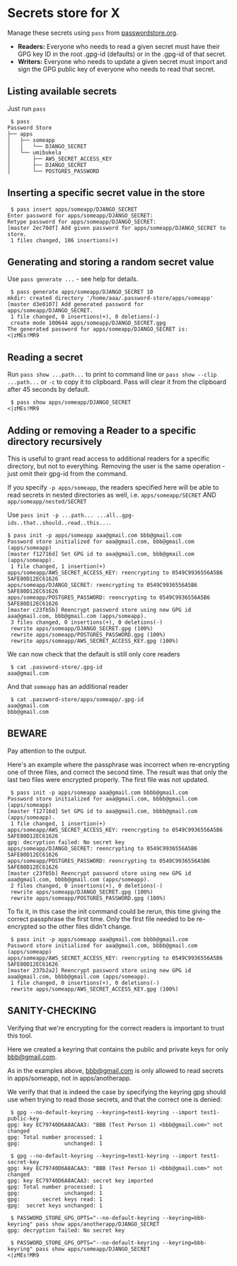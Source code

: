 Secrets store for X
===================

Manage these secrets using `pass` from [passwordstore.org](https://www.passwordstore.org/).

- **Readers:** Everyone who needs to read a given secret must have their GPG key
  ID in the root .gpg-id (defaults) or in the .gpg-id of that secret.
- **Writers:** Everyone who needs to update a given secret must import and sign
  the GPG public key of everyone who needs to read that secret.

## Listing available secrets

Just run `pass`

     $ pass
    Password Store
    ├── apps
    │   ├── someapp
    │   │   └── DJANGO_SECRET
    │   └── umibukela
    │       ├── AWS_SECRET_ACCESS_KEY
    │       ├── DJANGO_SECRET
    │       └── POSTGRES_PASSWORD


## Inserting a specific secret value in the store

     $ pass insert apps/someapp/DJANGO_SECRET
    Enter password for apps/someapp/DJANGO_SECRET:
    Retype password for apps/someapp/DJANGO_SECRET:
    [master 2ec70df] Add given password for apps/someapp/DJANGO_SECRET to store.
     1 files changed, 106 insertions(+)


## Generating and storing a random secret value

Use `pass generate ...` - see help for details.

     $ pass generate apps/someapp/DJANGO_SECRET 10
    mkdir: created directory '/home/aaa/.password-store/apps/someapp'
    [master d3e0107] Add generated password for apps/someapp/DJANGO_SECRET.
     1 file changed, 0 insertions(+), 0 deletions(-)
     create mode 100644 apps/someapp/DJANGO_SECRET.gpg
    The generated password for apps/someapp/DJANGO_SECRET is:
    <|zMEs!MR9


## Reading a secret

Run `pass show ...path...` to print to command line or `pass show --clip ...path...` or `-c` to copy it to clipboard. Pass will clear it from the clipboard after 45 seconds by default.

     $ pass show apps/someapp/DJANGO_SECRET
    <|zMEs!MR9


## Adding or removing a Reader to a specific directory recursively

This is useful to grant read access to additional readers for a specific directory, but not to everything. Removing the user is the same operation - just omit their gpg-id from the command.

If you specify `-p apps/someapp`, the readers specified here will be able to read secrets in nested directories as well, i.e. `apps/someapp/SECRET` AND `app/someapp/nested/SECRET`

Use `pass init -p ...path... ...all..gpg-ids..that..should..read..this...`.

    $ pass init -p apps/someapp aaa@gmail.com bbb@gmail.com
    Password store initialized for aaa@gmail.com, bbb@gmail.com (apps/someapp)
    [master f12716d] Set GPG id to aaa@gmail.com, bbb@gmail.com (apps/someapp).
     1 file changed, 1 insertion(+)
    apps/someapp/AWS_SECRET_ACCESS_KEY: reencrypting to 0549C9936556A5B6 5AFE80D12EC61626
    apps/someapp/DJANGO_SECRET: reencrypting to 0549C9936556A5B6 5AFE80D12EC61626
    apps/someapp/POSTGRES_PASSWORD: reencrypting to 0549C9936556A5B6 5AFE80D12EC61626
    [master c23fb5b] Reencrypt password store using new GPG id aaa@gmail.com, bbb@gmail.com (apps/someapp).
     3 files changed, 0 insertions(+), 0 deletions(-)
     rewrite apps/someapp/DJANGO_SECRET.gpg (100%)
     rewrite apps/someapp/POSTGRES_PASSWORD.gpg (100%)
     rewrite apps/someapp/AWS_SECRET_ACCESS_KEY.gpg (100%)

We can now check that the default is still only core readers

     $ cat .password-store/.gpg-id
    aaa@gmail.com

And that `someapp` has an additional reader

     $ cat .password-store/apps/someapp/.gpg-id
    aaa@gmail.com
    bbb@gmail.com


BEWARE
------

Pay attention to the output.

Here's an example where the passphrase was incorrect when re-encrypting one of three files, and correct the second time. The result was that only the last two files were encrypted properly. The first file was not updated.

     $ pass init -p apps/someapp aaa@gmail.com bbbb@gmail.com
    Password store initialized for aaa@gmail.com, bbbb@gmail.com (apps/someapp)
    [master f12716d] Set GPG id to aaa@gmail.com, bbbb@gmail.com (apps/someapp).
     1 file changed, 1 insertion(+)
    apps/someapp/AWS_SECRET_ACCESS_KEY: reencrypting to 0549C9936556A5B6 5AFE80D12EC61626
    gpg: decryption failed: No secret key
    apps/someapp/DJANGO_SECRET: reencrypting to 0549C9936556A5B6 5AFE80D12EC61626
    apps/someapp/POSTGRES_PASSWORD: reencrypting to 0549C9936556A5B6 5AFE80D12EC61626
    [master c23fb5b] Reencrypt password store using new GPG id aaa@gmail.com, bbbb@gmail.com (apps/someapp).
     2 files changed, 0 insertions(+), 0 deletions(-)
     rewrite apps/someapp/DJANGO_SECRET.gpg (100%)
     rewrite apps/someapp/POSTGRES_PASSWORD.gpg (100%)


To fix it, in this case the init command could be rerun, this time giving the correct passphrase the first time. Only the first file needed to be re-encrypted so the other files didn't change.

     $ pass init -p apps/someapp aaa@gmail.com bbbb@gmail.com
    Password store initialized for aaa@gmail.com, bbbb@gmail.com (apps/someapp)
    apps/someapp/AWS_SECRET_ACCESS_KEY: reencrypting to 0549C9936556A5B6 5AFE80D12EC61626
    [master 237b2a2] Reencrypt password store using new GPG id aaa@gmail.com, bbbb@gmail.com (apps/someapp).
     1 file changed, 0 insertions(+), 0 deletions(-)
     rewrite apps/someapp/AWS_SECRET_ACCESS_KEY.gpg (100%)


SANITY-CHECKING
---------------

Verifying that we're encrypting for the correct readers is important to trust this tool.

Here we created a keyring that contains the public and private keys for only bbb@gmail.com.

As in the examples above, bbb@gmail.com is only allowed to read secrets in apps/someapp, not in apps/anotherapp.

We verify that that is indeed the case by specifying the keyring gpg should use when trying to read those secrets, and that the correct one is denied:

     $ gpg --no-default-keyring --keyring=test1-keyring --import test1-public-key
    gpg: key EC79740D6A8ACAA3: "BBB (Test Person 1) <bbb@gmail.com>" not changed
    gpg: Total number processed: 1
    gpg:              unchanged: 1

     $ gpg --no-default-keyring --keyring=test1-keyring --import test1-secret-key
    gpg: key EC79740D6A8ACAA3: "BBB (Test Person 1) <bbb@gmail.com>" not changed
    gpg: key EC79740D6A8ACAA3: secret key imported
    gpg: Total number processed: 1
    gpg:              unchanged: 1
    gpg:       secret keys read: 1
    gpg:  secret keys unchanged: 1

     $ PASSWORD_STORE_GPG_OPTS="--no-default-keyring --keyring=bbb-keyring" pass show apps/anotherapp/DJANGO_SECRET
    gpg: decryption failed: No secret key

     $ PASSWORD_STORE_GPG_OPTS="--no-default-keyring --keyring=bbb-keyring" pass show apps/someapp/DJANGO_SECRET
    <|zMEs!MR9

